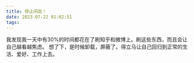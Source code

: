 ```yaml
---
title: 停止闲逛！
date: 2023-07-22 01:02:51
tags:
---
```

我发现我一天中有30%的时间都花在了刷知乎和微博上。刷这些东西，而且会让自己越看越焦虑。
想了下，是时候卸载，屏蔽了。得立马让自己回归到正常的生活、爱好、工作上去。